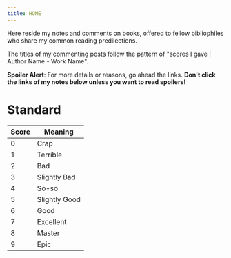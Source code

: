 ```yaml
---
title: HOME
---
```



Here reside my notes and comments on books, offered to fellow bibliophiles who share my common reading predilections.

The titles of my commenting posts follow the pattern of "scores I gave \| Author Name - Work Name".

**Spoiler Alert**:
For more details or reasons, go ahead the links. **Don't click the links of my notes below unless you want to read spoilers!**

# Standard

| Score | Meaning |
| ----- | ------- |
|   0   |  Crap   |
|   1   |  Terrible  |
|   2   |  Bad    |
|   3   | Slightly Bad |
|   4   | So-so |
|   5   | Slightly Good |
|   6   |  Good   |
|   7   |  Excellent |
|   8   |  Master |
|   9   |  Epic   |
